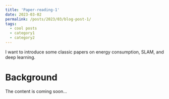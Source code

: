 ```yaml
---
title: 'Paper-reading-1'
date: 2023-03-02
permalink: /posts/2023/03/blog-post-1/
tags:
  - cool posts
  - category1
  - category2
---
```


I want to introduce some classic papers on energy consumption, SLAM, and deep learning.

Background
======
The content is coming soon...

